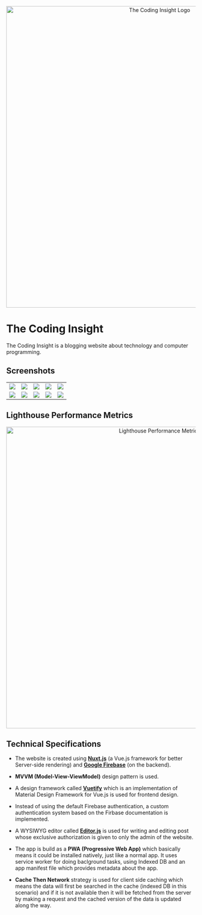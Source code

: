<p align="center">
    <img width="800" alt="The Coding Insight Logo" src="https://firebasestorage.googleapis.com/v0/b/thecodinginsight.appspot.com/o/GitVector.svg?alt=media&token=73612b13-5072-4e0e-8b0f-baea8a7c238b">
</p>

# The Coding Insight
The Coding Insight is a blogging website about technology and computer programming.


## Screenshots

<table>
  <tr>
     <td>
        <img src="https://firebasestorage.googleapis.com/v0/b/thecodinginsight.appspot.com/o/screenshots%2Fmobile%2Fhome-m.png?alt=media&token=b0a134fa-2e33-4def-ad67-0bf2fee8601a" />
    </td>
    <td>
        <img src="https://firebasestorage.googleapis.com/v0/b/thecodinginsight.appspot.com/o/screenshots%2Fmobile%2Fhome2-m.png?alt=media&token=47f86e32-aff3-4561-9dd1-ee0505674d89" /> 
    </td>
    <td>
        <img src="https://firebasestorage.googleapis.com/v0/b/thecodinginsight.appspot.com/o/screenshots%2Fmobile%2Fsignup-m.png?alt=media&token=cf49a701-0460-415e-84f3-412ce1d4c446"  />
    </td>
    <td>
        <img src="https://firebasestorage.googleapis.com/v0/b/thecodinginsight.appspot.com/o/screenshots%2Fmobile%2Fprofile1-m.png?alt=media&token=b6890875-fdd4-429e-8b83-d6a5f9e11846"  />
    </td>
    <td>
        <img src="https://firebasestorage.googleapis.com/v0/b/thecodinginsight.appspot.com/o/screenshots%2Fmobile%2Fprofile2-m.png?alt=media&token=b29e8f2a-a58c-4223-aafa-2c563414329a"  />
    </td>
  </tr>
  <tr>
    <td>
        <img src="https://firebasestorage.googleapis.com/v0/b/thecodinginsight.appspot.com/o/screenshots%2Fmobile%2Ffeed-m.png?alt=media&token=44314792-d6d3-4c03-a16a-a39127d4171c" />
    </td>
    <td>
        <img src="https://firebasestorage.googleapis.com/v0/b/thecodinginsight.appspot.com/o/screenshots%2Fmobile%2Ftopic-m.png?alt=media&token=f24c09bc-c095-4f02-9d6b-6f0db4d88988" /> 
    </td>
    <td>
        <img src="https://firebasestorage.googleapis.com/v0/b/thecodinginsight.appspot.com/o/screenshots%2Fmobile%2Fblog-m.png?alt=media&token=834f7f72-e516-4162-82cc-94abc14e71a1"  />
    </td>
    <td>
        <img src="https://firebasestorage.googleapis.com/v0/b/thecodinginsight.appspot.com/o/screenshots%2Fmobile%2Fgist-m.png?alt=media&token=e90f4940-9118-4883-8fac-112b0a1fbf06"  />
    </td>
    <td>
        <img src="https://firebasestorage.googleapis.com/v0/b/thecodinginsight.appspot.com/o/screenshots%2Fmobile%2Flike-m.png?alt=media&token=82b3be97-ed56-4e2a-914a-4334b7a0fa48"  />
    </td>
  </tr>
</table>

## Lighthouse Performance Metrics

<p align="center">
    <img width="800" alt="Lighthouse Performance Metrics" src="https://firebasestorage.googleapis.com/v0/b/thecodinginsight.appspot.com/o/screenshots%2Flighthouse.png?alt=media&token=0e869fd9-4746-49c2-b319-13bcde16471e">
</p>

## Technical Specifications
- The website is created using [**Nuxt.js**](https://nuxtjs.org/) (a Vue.js framework for better Server-side rendering) and [**Google Firebase**](https://firebase.google.com/) (on the backend). 

- **MVVM (Model-View-ViewModel)** design pattern is used.

- A design framework called [**Vuetify**](https://vuetifyjs.com/en/) which is an implementation of Material Design Framework for Vue.js is used for frontend design.

- Instead of using the default Firebase authentication, a custom authentication system based on the Firbase documentation is implemented.

- A WYSIWYG editor called [**Editor.js**](https://editorjs.io/) is used for writing and editing post whose exclusive authorization is given to only the admin of the website.

- The app is build as a **PWA (Progressive Web App)** which basically means it could be installed natively, just like a normal app. It uses service worker for doing baclground tasks, using Indexed DB and an app manifest file which provides metadata about the app.

- **Cache Then Network** strategy is used for client side caching which means the data will first be searched in the cache (indexed DB in this scenario) and if it is not available then it will be fetched from the server by making a request and the cached version of the data is updated along the way.
